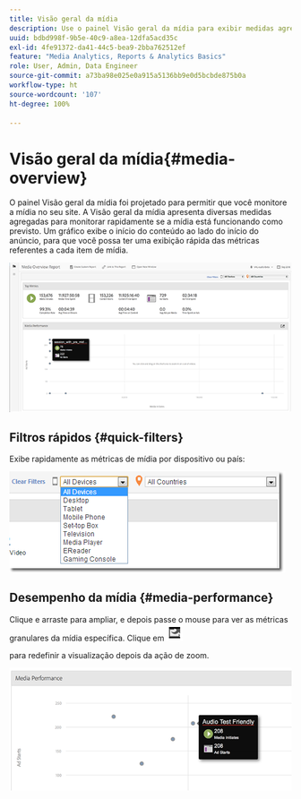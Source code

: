 ```yaml
---
title: Visão geral da mídia
description: Use o painel Visão geral da mídia para exibir medidas agregadas. Saiba como monitorar rapidamente o desempenho da mídia.
uuid: bdbd998f-9b5e-40c9-a8ea-12dfa5acd35c
exl-id: 4fe91372-da41-44c5-bea9-2bba762512ef
feature: "Media Analytics, Reports & Analytics Basics"
role: User, Admin, Data Engineer
source-git-commit: a73ba98e025e0a915a5136bb9e0d5bcbde875b0a
workflow-type: ht
source-wordcount: '107'
ht-degree: 100%

---
```


# Visão geral da mídia{#media-overview}

O painel Visão geral da mídia foi projetado para permitir que você monitore a mídia no seu site. A Visão geral da mídia apresenta diversas medidas agregadas para monitorar rapidamente se a mídia está funcionando como previsto. Um gráfico exibe o início do conteúdo ao lado do início do anúncio, para que você possa ter uma exibição rápida das métricas referentes a cada item de mídia.

![](assets/media_overview.png)

<!--
![](assets/media_overview.png){width="672px"}
-->

## Filtros rápidos {#quick-filters}

Exibe rapidamente as métricas de mídia por dispositivo ou país:

![](assets/video-overview-report-filters.png)

<!--
![](assets/video-overview-report-filters.png){width="400px"}
-->

## Desempenho da mídia {#media-performance}

Clique e arraste para ampliar, e depois passe o mouse para ver as métricas granulares da mídia específica. Clique em ![](assets/video-overview-report-revert.png)

para redefinir a visualização depois da ação de zoom.

![](assets/media_overview_zoom.png)

<!--
![](assets/media_overview_zoom.png){width="400px"}
-->

